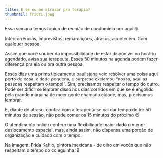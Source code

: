 ```yaml
---
title: E se eu me atrasar pra terapia?
thumbnail: fridri.jpeg
---
```

<!--StartFragment-->

Essa semana temos tópico de reunião de condomínio por aqui 🤓



Intercorrências, imprevistos, remarcações, atrasos, acontecem. Com qualquer pessoa. 



Assim que você souber da impossibilidade de estar disponível no horário agendado, avisa sua terapeuta. Esses 50 minutos na agenda podem fazer diferença pra ela ou pra outra pessoa.



Esses dias uma prima tipicamente paulistana veio resolver uma coisa aqui perto de casa, cidade pequena, e surpresa exclamou “nossa, aqui as pessoas respeitam o tempo!”. Sim, precisamos respeitar o tempo do outro. Pode ser difícil se lembrar disso nos dias corridos em que se é engolido pela grande máquina de moer gente chamada cidade, mas, precisamos lembrar. 



E, diante do atraso, confira com a terapeuta se vai dar tempo de ter 50 minutos de sessão, não pode comer os 15 minutos do próximo 😉



O atendimento online confere uma flexibilidade maior dado o menor deslocamento espacial, mas, ainda assim, não dispensa uma porção de organização e cuidado com o tempo.

Na imagem: Frida Kahlo, pintora mexicana - de olho em vocês que não respeitam o tempo do coleguinha :B



<!--EndFragment-->